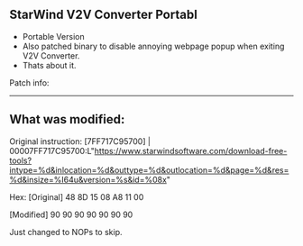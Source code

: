 ## StarWind V2V Converter Portabl
- Portable Version
- Also patched binary to disable annoying webpage popup when exiting V2V Converter.
- Thats about it.

Patch info:

------------------------------
What was modified:
------------------------------
Original instruction:
[7FF717C95700]     | 00007FF717C95700:L"https://www.starwindsoftware.com/download-free-tools?intype=%d&inlocation=%d&outtype=%d&outlocation=%d&page=%d&res=%d&insize=%I64u&version=%s&id=%08x"

Hex:
[Original]
48 8D 15 08 A8 11 00  

[Modified]
90 90 90 90 90 90 90

Just changed to NOPs to skip.
